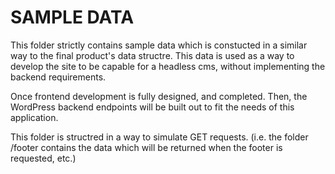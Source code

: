 # SAMPLE DATA

This folder strictly contains sample data which is constucted in a similar way to the final product's data structre.  This data is used as a way to develop the site to be capable for a headless cms, without implementing the backend requirements.

Once frontend development is fully designed, and completed.  Then, the WordPress backend endpoints will be built out to fit the needs of this application.

This folder is structred in a way to simulate GET requests. (i.e. the folder /footer contains the data which will be returned when the footer is requested, etc.)
